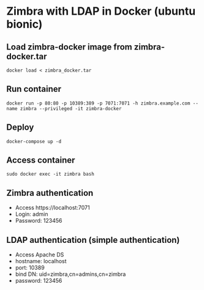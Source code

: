 # Zimbra with LDAP in Docker (ubuntu bionic)

## Load zimbra-docker image from zimbra-docker.tar
```shell
docker load < zimbra_docker.tar
```

## Run container
```shell
docker run -p 80:80 -p 10389:389 -p 7071:7071 -h zimbra.example.com --name zimbra --privileged -it zimbra-docker
```

## Deploy
```shell
docker-compose up -d
```

## Access container
```shell
sudo docker exec -it zimbra bash
```

## Zimbra authentication

- Access https://localhost:7071
- Login: admin
- Password: 123456

## LDAP authentication (simple authentication)

- Access Apache DS
- hostname: localhost
- port: 10389
- bind DN: uid=zimbra,cn=admins,cn=zimbra
- password: 123456
